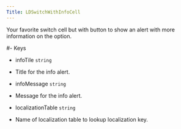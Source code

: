 ```yaml
---
Title: LDSwitchWithInfoCell
---
```

Your favorite switch cell but with button to show an alert with more information on the option.

#- Keys
- infoTile `string`
- Title for the info alert.

- infoMessage `string`
- Message for the info alert.

- localizationTable `string`
- Name of localization table to lookup localization key.

